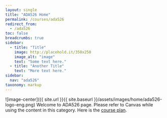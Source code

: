 ```yaml
---
layout: single
title: "ADA526 Home"
permalink: /courses/ada526
redirect_from:
  - /ada526
toc: false
breadcrumbs: true
sidebar:
  - title: "Title"
    image: http://placehold.it/350x250
    image_alt: "image"
    text: "Some text here."
  - title: "Another Title"
    text: "More text here."
sidebar:
  nav: "ada526"
taxonomy: markup
---
```


![image-center]({{ site.url }}{{ site.baseurl }}/assets/images/home/ada526-logo-eng.png)
Welcome to ADA526 page. Please refer to Canvas while using the content in this category. Here is the [course plan](https://www.hvl.no/en/studies-at-hvl/study-programmes/courses/2023/ADA526). 



